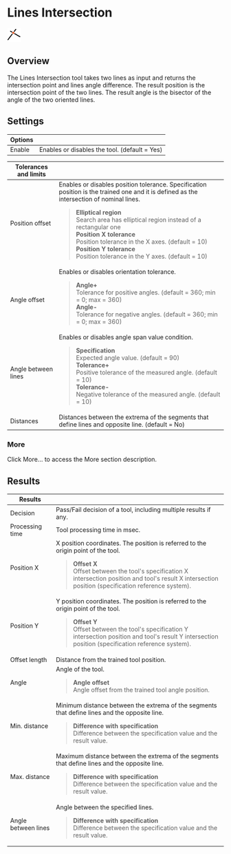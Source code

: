 Lines Intersection
==================

![](../../../img/x_Graphics/Tools/UvfStdToolsLineIntersection-0.png)

Overview
--------


The Lines Intersection tool takes two lines as input and returns the intersection point and lines angle difference. The result position is the intersection point of the two lines. The result angle is the bisector of the angle of the two oriented lines.

Settings
--------

| Options | |
| --- | --- |
| Enable | Enables or disables the tool. (default = Yes) |

| Tolerances and limits | |
| --- | --- |
| Position offset | Enables or disables position tolerance. Specification position is the trained one and it is defined as the intersection of nominal lines.<blockquote> **Elliptical region**<br>Search area has elliptical region instead of a rectangular one<br>  **Position X tolerance**<br>Position tolerance in the X axes. (default = 10)<br>  **Position Y tolerance**<br>Position tolerance in the Y axes. (default = 10)<br> </blockquote> |
| Angle offset | Enables or disables orientation tolerance.<blockquote> **Angle+**<br>Tolerance for positive angles. (default = 360; min = 0; max = 360)<br>  **Angle-**<br>Tolerance for negative angles. (default = 360; min = 0; max = 360)<br> </blockquote> |
| Angle between lines | Enables or disables angle span value condition.<blockquote> **Specification**<br>Expected angle value. (default = 90)<br>  **Tolerance+**<br>Positive tolerance of the measured angle. (default = 10)<br>  **Tolerance-**<br>Negative tolerance of the measured angle. (default = 10)<br> </blockquote> |
| Distances | Distances between the extrema of the segments that define lines and opposite line. (default = No)  | Specification | Expected distance value. (default = 0) | | --- | --- | | Tolerance+ | Positive tolerance of the measured angle. (default = 10) | | Tolerance- | Negative tolerance of the measured angle. (default = 10) | |

### More

Click More... to access the More section description.

Results
-------

| Results | |
| --- | --- |
| Decision | Pass/Fail decision of a tool, including multiple results if any. |
| Processing time | Tool processing time in msec. |
| Position X | X position coordinates. The position is referred to the origin point of the tool.<blockquote> **Offset X**<br>Offset between the tool's specification X intersection position and tool's result X intersection position (specification reference system).<br> </blockquote> |
| Position Y | Y position coordinates. The position is referred to the origin point of the tool.<blockquote> **Offset Y**<br>Offset between the tool's specification Y intersection position and tool's result Y intersection position (specification reference system).<br> </blockquote> |
| Offset length | Distance from the trained tool position. |
| Angle | Angle of the tool.<blockquote> **Angle offset**<br>Angle offset from the trained tool angle position.<br> </blockquote> |
| Min. distance | Minimum distance between the extrema of the segments that define lines and the opposite line.<blockquote> **Difference with specification**<br>Difference between the specification value and the result value.<br> </blockquote> |
| Max. distance | Maximum distance between the extrema of the segments that define lines and the opposite line.<blockquote> **Difference with specification**<br>Difference between the specification value and the result value.<br> </blockquote> |
| Angle between lines | Angle between the specified lines.<blockquote> **Difference with specification**<br>Difference between the specification value and the result value.<br> </blockquote> |



